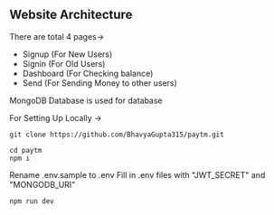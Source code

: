 ## Website Architecture

There are total 4 pages->
-  Signup (For New Users)
-  Signin (For Old Users)
-  Dashboard (For Checking balance)
-  Send (For Sending Money to other users)

MongoDB Database is used for database 

For Setting Up Locally ->
```
git clone https://github.com/BhavyaGupta315/paytm.git
```
```
cd paytm
npm i
```
Rename .env.sample to .env
Fill in .env files with "JWT_SECRET" and "MONGODB_URI"
```
npm run dev
```
